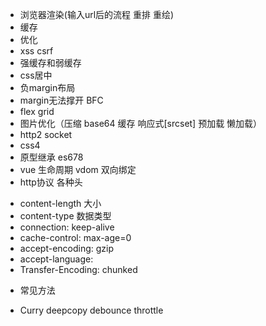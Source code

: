 + 浏览器渲染(输入url后的流程 重排 重绘)
+ 缓存
+ 优化
+ xss csrf
+ 强缓存和弱缓存
+ css居中
+ 负margin布局
+ margin无法撑开 BFC
+ flex grid
+ 图片优化（压缩 base64 缓存 响应式[srcset] 预加载 懒加载）
+ http2 socket
+ css4
+ 原型继承 es678
+ vue 生命周期 vdom 双向绑定
+ http协议 各种头
 - content-length  大小
 - content-type  数据类型
 - connection: keep-alive
 - cache-control: max-age=0 
 - accept-encoding: gzip
 - accept-language: 
 - Transfer-Encoding: chunked
+ 常见方法
 - Curry deepcopy debounce throttle 

